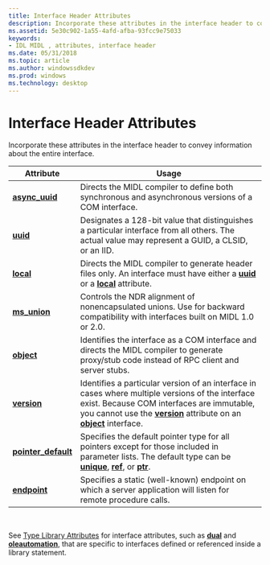 ```yaml
---
title: Interface Header Attributes
description: Incorporate these attributes in the interface header to convey information about the entire interface.
ms.assetid: 5e30c902-1a55-4afd-afba-93fcc9e75033
keywords:
- IDL MIDL , attributes, interface header
ms.date: 05/31/2018
ms.topic: article
ms.author: windowssdkdev
ms.prod: windows
ms.technology: desktop
---
```


# Interface Header Attributes

Incorporate these attributes in the interface header to convey information about the entire interface.



| Attribute                                   | Usage                                                                                                                                                                                                                                            |
|---------------------------------------------|--------------------------------------------------------------------------------------------------------------------------------------------------------------------------------------------------------------------------------------------------|
| [**async\_uuid**](async-uuid.md)           | Directs the MIDL compiler to define both synchronous and asynchronous versions of a COM interface.                                                                                                                                               |
| [**uuid**](uuid.md)                        | Designates a 128-bit value that distinguishes a particular interface from all others. The actual value may represent a GUID, a CLSID, or an IID.                                                                                                 |
| [**local**](local.md)                      | Directs the MIDL compiler to generate header files only. An interface must have either a [**uuid**](uuid.md) or a [**local**](local.md) attribute.                                                                                             |
| [**ms\_union**](-ms-union.md)              | Controls the NDR alignment of nonencapsulated unions. Use for backward compatibility with interfaces built on MIDL 1.0 or 2.0.                                                                                                                   |
| [**object**](object.md)                    | Identifies the interface as a COM interface and directs the MIDL compiler to generate proxy/stub code instead of RPC client and server stubs.                                                                                                    |
| [**version**](version.md)                  | Identifies a particular version of an interface in cases where multiple versions of the interface exist. Because COM interfaces are immutable, you cannot use the [**version**](version.md) attribute on an [**object**](object.md) interface. |
| [**pointer\_default**](pointer-default.md) | Specifies the default pointer type for all pointers except for those included in parameter lists. The default type can be [**unique**](unique.md), [**ref**](ref.md), or [**ptr**](ptr.md).                                                   |
| [**endpoint**](endpoint.md)                | Specifies a static (well-known) endpoint on which a server application will listen for remote procedure calls.                                                                                                                                   |



 

See [Type Library Attributes](type-library-attributes.md) for interface attributes, such as [**dual**](dual.md) and [**oleautomation**](oleautomation.md), that are specific to interfaces defined or referenced inside a library statement.

 

 




